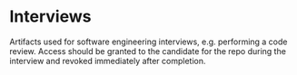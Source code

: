 # Interviews

Artifacts used for software engineering interviews, e.g. performing a code
review. Access should be granted to the candidate for the repo during the
interview and revoked immediately after completion.
